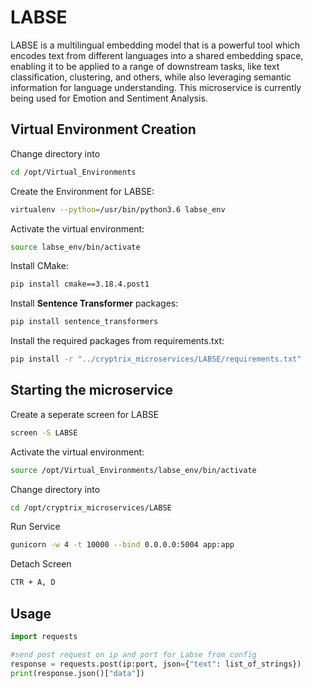 # LABSE

LABSE is a multilingual embedding model that is a powerful tool which encodes text from different languages into a shared embedding space, enabling it to be applied to a range of downstream tasks, like text classification, clustering, and others, while also leveraging semantic information for language understanding. This microservice is currently being used for Emotion and Sentiment Analysis.

## Virtual Environment Creation 

Change directory into 
```bash
cd /opt/Virtual_Environments
```


Create the Environment for LABSE:

```bash
virtualenv --python=/usr/bin/python3.6 labse_env
```
Activate the virtual environment:

```bash
source labse_env/bin/activate
```

Install CMake:

```bash
pip install cmake==3.18.4.post1
```


Install **Sentence Transformer** packages:

```bash
pip install sentence_transformers
```


Install the required packages from requirements.txt:

```bash
pip install -r "../cryptrix_microservices/LABSE/requirements.txt"
```

## Starting the microservice

Create a seperate screen for LABSE

```bash
screen -S LABSE
```

Activate the virtual environment:
```bash
source /opt/Virtual_Environments/labse_env/bin/activate
```
Change directory into 
```bash
cd /opt/cryptrix_microservices/LABSE
```

Run Service

```bash
gunicorn -w 4 -t 10000 --bind 0.0.0.0:5004 app:app 
```

Detach Screen 

```bash
CTR + A, D 
```



## Usage

```python
import requests

#send post request on ip and port for Labse from config
response = requests.post(ip:port, json={"text": list_of_strings})
print(response.json()["data"])
```
